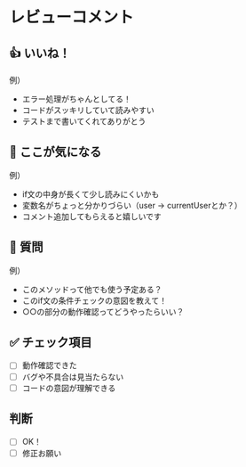 # レビューコメント

## 👍 いいね！

<!-- 良かった点を書きましょう -->

例）

- エラー処理がちゃんとしてる！
- コードがスッキリしていて読みやすい
- テストまで書いてくれてありがとう

## 🤔 ここが気になる

<!-- 気になる点や修正したほうがいい部分を書きましょう -->

例）

- if文の中身が長くて少し読みにくいかも
- 変数名がちょっと分かりづらい（user → currentUserとか？）
- コメント追加してもらえると嬉しいです

## 💭 質問

<!-- 確認したいことがあれば書きましょう -->

例）

- このメソッドって他でも使う予定ある？
- このif文の条件チェックの意図を教えて！
- ○○の部分の動作確認ってどうやったらいい？

## ✅ チェック項目

- [ ] 動作確認できた
- [ ] バグや不具合は見当たらない
- [ ] コードの意図が理解できる

## 判断

- [ ] OK！
- [ ] 修正お願い
